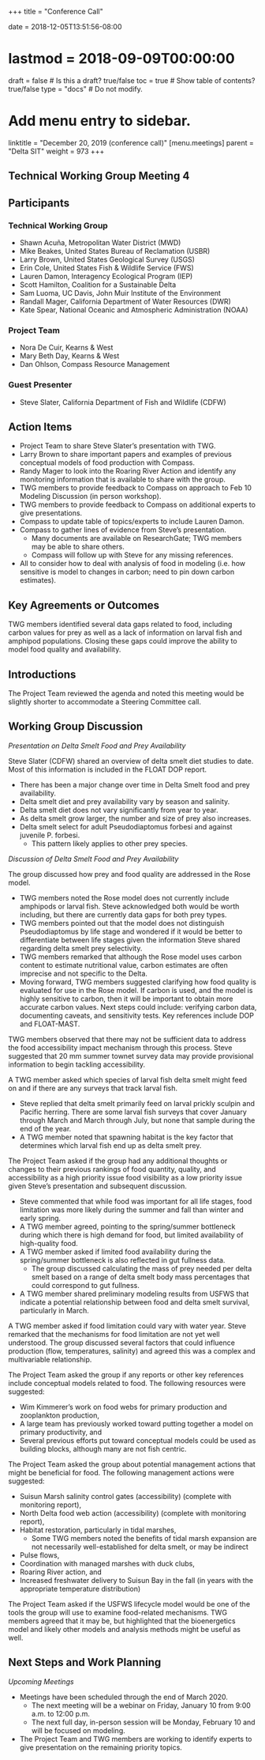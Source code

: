 +++
title = "Conference Call"

date = 2018-12-05T13:51:56-08:00
# lastmod = 2018-09-09T00:00:00

draft = false  # Is this a draft? true/false
toc = true  # Show table of contents? true/false
type = "docs"  # Do not modify.

# Add menu entry to sidebar.
linktitle = "December 20, 2019 (conference call)"
[menu.meetings]
  parent = "Delta SIT"
  weight = 973
+++


## Technical Working Group Meeting 4

## Participants


### Technical Working Group
* Shawn Acuña, Metropolitan Water District (MWD)
* Mike Beakes, United States Bureau of Reclamation (USBR)
* Larry Brown, United States Geological Survey (USGS)
* Erin Cole, United States Fish & Wildlife Service (FWS)
* Lauren Damon, Interagency Ecological Program (IEP)
* Scott Hamilton, Coalition for a Sustainable Delta
* Sam Luoma, UC Davis, John Muir Institute of the Environment
* Randall Mager, California Department of Water Resources (DWR)
* Kate Spear, National Oceanic and Atmospheric Administration (NOAA)

### Project Team
* Nora De Cuir, Kearns & West 
* Mary Beth Day, Kearns & West
* Dan Ohlson, Compass Resource Management

### Guest Presenter
* Steve Slater, California Department of Fish and Wildlife (CDFW)


## Action Items
* Project Team to share Steve Slater’s presentation with TWG. 
* Larry Brown to share important papers and examples of previous conceptual models of food production with Compass.
* Randy Mager to look into the Roaring River Action and identify any monitoring information that is available to share with the group.
* TWG members to provide feedback to Compass on approach to Feb 10 Modeling Discussion (in person workshop).
* TWG members to provide feedback to Compass on additional experts to give presentations. 
* Compass to update table of topics/experts to include Lauren Damon.
* Compass to gather lines of evidence from Steve’s presentation.
    * Many documents are available on ResearchGate; TWG members may be able to share others.
    * Compass will follow up with Steve for any missing references.
* All to consider how to deal with analysis of food in modeling (i.e. how sensitive is model to changes in carbon; need to pin down carbon estimates).


## Key Agreements or Outcomes 
TWG members identified several data gaps related to food, including carbon values for prey as well as a lack of information on larval fish and amphipod populations. Closing these gaps could improve the ability to model food quality and availability.


## Introductions
The Project Team reviewed the agenda and noted this meeting would be slightly shorter to accommodate a Steering Committee call.


## Working Group Discussion
*Presentation on Delta Smelt Food and Prey Availability*

Steve Slater (CDFW) shared an overview of delta smelt diet studies to date. Most of this information is included in the FLOAT DOP report.

* There has been a major change over time in Delta Smelt food and prey availability.
* Delta smelt diet and prey availability vary by season and salinity.
* Delta smelt diet does not vary significantly from year to year.
* As delta smelt grow larger, the number and size of prey also increases.
* Delta smelt select for adult Pseudodiaptomus forbesi and against juvenile P. forbesi. 
    * This pattern likely applies to other prey species. 

*Discussion of Delta Smelt Food and Prey Availability*

The group discussed how prey and food quality are addressed in the Rose model.

* TWG members noted the Rose model does not currently include amphipods or larval fish. Steve acknowledged both would be worth including, but there are currently data gaps for both prey types.
* TWG members pointed out that the model does not distinguish Pseudodiaptomus by life stage and wondered if it would be better to differentiate between life stages given the information Steve shared regarding delta smelt prey selectivity.
* TWG members remarked that although the Rose model uses carbon content to estimate nutritional value, carbon estimates are often imprecise and not specific to the Delta.
* Moving forward, TWG members suggested clarifying how food quality is evaluated for use in the Rose model. If carbon is used, and the model is highly sensitive to carbon, then it will be important to obtain more accurate carbon values. Next steps could include: verifying carbon data, documenting caveats, and sensitivity tests. Key references include DOP and FLOAT-MAST.


TWG members observed that there may not be sufficient data to address the food accessibility impact mechanism through this process. Steve suggested that 20 mm summer townet survey data may provide provisional information to begin tackling accessibility.


A TWG member asked which species of larval fish delta smelt might feed on and if there are any surveys that track larval fish.

* Steve replied that delta smelt primarily feed on larval prickly sculpin and Pacific herring. There are some larval fish surveys that cover January through March and March through July, but none that sample during the end of the year.
* A TWG member noted that spawning habitat is the key factor that determines which larval fish end up as delta smelt prey.


The Project Team asked if the group had any additional thoughts or changes to their previous rankings of food quantity, quality, and accessibility as a high priority issue food visibility as a low priority issue given Steve’s presentation and subsequent discussion. 

* Steve commented that while food was important for all life stages, food limitation was more likely during the summer and fall than winter and early spring.
* A TWG member agreed, pointing to the spring/summer bottleneck during which there is high demand for food, but limited availability of high-quality food.
* A TWG member asked if limited food availability during the spring/summer bottleneck is also reflected in gut fullness data.
    * The group discussed calculating the mass of prey needed per delta smelt based on a range of delta smelt body mass percentages that could correspond to gut fullness.
* A TWG member shared preliminary modeling results from USFWS that indicate a potential relationship between food and delta smelt survival, particularly in March.


A TWG member asked if food limitation could vary with water year. Steve remarked that the mechanisms for food limitation are not yet well understood. The group discussed several factors that could influence production (flow, temperatures, salinity) and agreed this was a complex and multivariable relationship.


The Project Team asked the group if any reports or other key references include conceptual models related to food. The following resources were suggested:

* Wim Kimmerer’s work on food webs for primary production and zooplankton production,
* A large team has previously worked toward putting together a model on primary productivity, and
* Several previous efforts put toward conceptual models could be used as building blocks, although many are not fish centric.


The Project Team asked the group about potential management actions that might be beneficial for food. The following management actions were suggested:

* Suisun Marsh salinity control gates (accessibility) (complete with monitoring report),
* North Delta food web action (accessibility) (complete with monitoring report),
* Habitat restoration, particularly in tidal marshes,
    * Some TWG members noted the benefits of tidal marsh expansion are not necessarily well-established for delta smelt, or may be indirect
* Pulse flows,
* Coordination with managed marshes with duck clubs,
* Roaring River action, and
* Increased freshwater delivery to Suisun Bay in the fall (in years with the appropriate temperature distribution)


The Project Team asked if the USFWS lifecycle model would be one of the tools the group will use to examine food-related mechanisms. TWG members agreed that it may be, but highlighted that the bioenergetics model and likely other models and analysis methods might be useful as well.


## Next Steps and Work Planning

*Upcoming Meetings*

* Meetings have been scheduled through the end of March 2020.
    * The next meeting will be a webinar on Friday, January 10 from 9:00 a.m. to 12:00 p.m.
    * The next full day, in-person session will be Monday, February 10 and will be focused on modeling.
* The Project Team and TWG members are working to identify experts to give presentation on the remaining priority topics.
